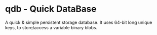 qdb - Quick DataBase
===

A quick & simple persistent storage database.
It uses 64-bit long unique keys, to store/access a variable binary blobs.
